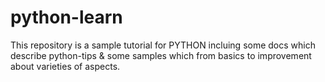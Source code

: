 # python-learn

This repository is a sample tutorial for PYTHON incluing some docs which describe python-tips & some samples which from basics to improvement about varieties of aspects.
